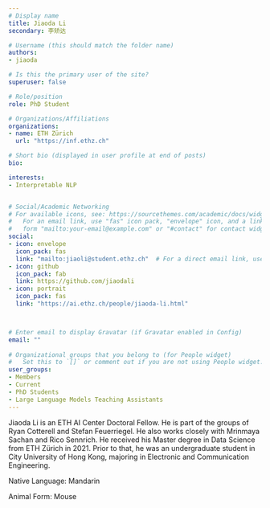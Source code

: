 ```yaml
---
# Display name
title: Jiaoda Li
secondary: 李矫达

# Username (this should match the folder name)
authors:
- jiaoda

# Is this the primary user of the site?
superuser: false

# Role/position
role: PhD Student

# Organizations/Affiliations
organizations:
- name: ETH Zürich
  url: "https://inf.ethz.ch"

# Short bio (displayed in user profile at end of posts)
bio: 

interests:
- Interpretable NLP


# Social/Academic Networking
# For available icons, see: https://sourcethemes.com/academic/docs/widgets/#icons
#   For an email link, use "fas" icon pack, "envelope" icon, and a link in the
#   form "mailto:your-email@example.com" or "#contact" for contact widget.
social:
- icon: envelope
  icon_pack: fas
  link: "mailto:jiaoli@student.ethz.ch"  # For a direct email link, use "mailto:test@example.org".
- icon: github
  icon_pack: fab
  link: https://github.com/jiaodali
- icon: portrait
  icon_pack: fas
  link: "https://ai.ethz.ch/people/jiaoda-li.html"



# Enter email to display Gravatar (if Gravatar enabled in Config)
email: ""
  
# Organizational groups that you belong to (for People widget)
#   Set this to `[]` or comment out if you are not using People widget.  
user_groups:
- Members
- Current
- PhD Students
- Large Language Models Teaching Assistants
---
```

Jiaoda Li is an ETH AI Center Doctoral Fellow. He is part of the groups of Ryan Cotterell and Stefan Feuerriegel. He also works closely with Mrinmaya Sachan and Rico Sennrich. He received his Master degree in Data Science from ETH Zürich in 2021. Prior to that, he was an undergraduate student in City University of Hong Kong, majoring in Electronic and Communication Engineering.

Native Language: Mandarin

Animal Form: Mouse

